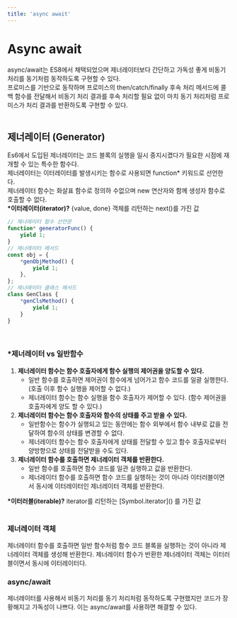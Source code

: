 ```yaml
---
title: 'async await'
---
```


<h1>Async await</h1>
async/await는 ES8에서 채택되었으며 제너레이터보다 간단하고 가독성 좋게 비동기 처리를 동기처럼 동작하도록 구현할 수 있다. <br>
프로미스를 기반으로 동작하며 프로미스의 then/catch/finally 후속 처리 메서드에 콜백 함수를 전달해서 비동기 처리 결과를 후속 처리할 필요 없이 마치 동기 처리처럼 프로미스가 처리 결과를 반환하도록 구현할 수 있다. <br><br>

## 제너레이터 (Generator)

Es6에서 도입된 제너레이터는 코드 블록의 실행을 일시 중지시켰다가 필요한 시점에 재개할 수 있는 특수한 함수다. <br>
제너레이터는 이터레이터를 발생시키는 함수로 사용되면 function\* 키워드로 선언한다. <br>
제너레이터 함수는 화살표 함수로 정의하 수없으며 new 연산자와 함께 생성자 함수로 호출할 수 없다. <br>
**\*이터레이터(iterator)?** {value, done} 객체를 리턴하는 next()를 가진 값 <br>

```js
// 제너레이터 함수 선언문
function* generatorFunc() {
	yield 1;
}
// 제너레이터 메서드
const obj = {
	*genObjMethod() {
		yield 1;
	},
};
// 제너레이터 클래스 메서드
class GenClass {
	*genClsMethod() {
		yield 1;
	}
}
```

<br>

### \*제너레이터 vs 일반함수

1. **제너레이터 함수는 함수 호출자에게 함수 실행의 제어권을 양도할 수 있다.** <br>
   - 일반 함수를 호출하면 제어권이 함수에게 넘어가고 함수 코드를 일괄 실행한다. (호출 이후 함수 실행을 제어할 수 없다.)
   - 제너레이터 함수는 함수 실행을 함수 호출자가 제어할 수 있다. (함수 제어권을 호출자에게 양도 할 수 있다.)
2. **제너레이터 함수는 함수 호출자와 함수의 상태를 주고 받을 수 있다.** <br>
   - 일반함수는 함수가 실행되고 있는 동안에는 함수 외부에서 함수 내부로 값을 전달하여 함수의 상태를 변경할 수 없다.
   - 제너레이터 함수는 함수 호출자에게 상태를 전달할 수 있고 함수 호출자로부터 양방향으로 상태를 전달받을 수도 있다.
3. **제너레이터 함수를 호출하면 제너레이터 객체를 반환한다.**
   - 일반 함수를 호출하면 함수 코드를 일관 실행하고 값을 반환한다.
   - 제너레이터 함수를 호출하면 함수 코드를 실행하는 것이 아니라 이터러블이면서 동시에 이터레이터인 제너레이터 객체를 반환한다.

**\*이터러블(iterable)?** iterator를 리턴하는 \[Symbol.iterator]() 를 가진 값 <br><br>

### 제너레이터 객체

제너레이터 함수를 호출하면 일반 함수처럼 함수 코드 블록을 실행하는 것이 아니라 제너레이터 객체를 생성해 반환한다. 제너레이터 함수가 반환한 제너레이터 객체는 이터러블이면서 동시에 이터레이터다.

### async/await

제너레이터를 사용해서 비동기 처리를 동기 처리처럼 동작하도록 구현했지만 코드가 장황해지고 가독성이 나쁘다. 이는 async/await를 사용하면 해결할 수 있다.
<Comment />
